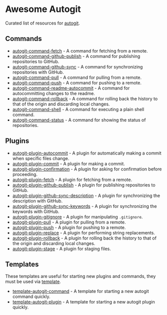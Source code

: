 
# Awesome Autogit

Curated list of resources for [autogit](https://github.com/fabiospampinato/autogit).

## Commands

- [autogit-command-fetch](https://github.com/fabiospampinato/autogit-command-fetch) - A command for fetching from a remote.
- [autogit-command-github-publish](https://github.com/fabiospampinato/autogit-command-github-publish) - A command for publishing repositories to GitHub.
- [autogit-command-github-sync](https://github.com/fabiospampinato/autogit-command-github-sync) - A command for synchronizing repositories with GitHub.
- [autogit-command-pull](https://github.com/fabiospampinato/autogit-command-pull) - A command for pulling from a remote.
- [autogit-command-push](https://github.com/fabiospampinato/autogit-command-push) - A command for pushing to a remote.
- [autogit-command-readme-autocommit](https://github.com/fabiospampinato/autogit-command-readme-autocommit) - A command for autocommitting changes to the readme.
- [autogit-command-rollback](https://github.com/fabiospampinato/autogit-command-rollback) - A command for rolling back the history to that of the origin and discarding local changes.
- [autogit-command-shell](https://github.com/fabiospampinato/autogit-command-shell) - A command for executing a plain shell command.
- [autogit-command-status](https://github.com/fabiospampinato/autogit-command-status) - A command for showing the status of repositories.

## Plugins

- [autogit-plugin-autocommit](https://github.com/fabiospampinato/autogit-plugin-autocommit) - A plugin for automatically making a commit when specific files change.
- [autogit-plugin-commit](https://github.com/fabiospampinato/autogit-plugin-commit) - A plugin for making a commit.
- [autogit-plugin-confirmation](https://github.com/fabiospampinato/autogit-plugin-confirmation) - A plugin for asking for confirmation before proceeding.
- [autogit-plugin-fetch](https://github.com/fabiospampinato/autogit-plugin-fetch) - A plugin for fetching from a remote.
- [autogit-plugin-github-publish](https://github.com/fabiospampinato/autogit-plugin-github-publish) - A plugin for publishing repositories to GitHub.
- [autogit-plugin-github-sync-description](https://github.com/fabiospampinato/autogit-plugin-github-sync-description) - A plugin for synchronizing the description with GitHub.
- [autogit-plugin-github-sync-keywords](https://github.com/fabiospampinato/autogit-plugin-github-sync-keywords) - A plugin for synchronizing the keywords with GitHub.
- [autogit-plugin-gitignore](https://github.com/fabiospampinato/autogit-plugin-gitignore) - A plugin for manipulating `.gitignore`.
- [autogit-plugin-pull](https://github.com/fabiospampinato/autogit-plugin-pull) - A plugin for pulling from a remote.
- [autogit-plugin-push](https://github.com/fabiospampinato/autogit-plugin-push) - A plugin for pushing to a remote.
- [autogit-plugin-replace](https://github.com/fabiospampinato/autogit-plugin-replace) - A plugin for performing string replacements.
- [autogit-plugin-rollback](https://github.com/fabiospampinato/autogit-plugin-rollback) - A plugin for rolling back the history to that of the origin and discarding local changes.
- [autogit-plugin-stage](https://github.com/fabiospampinato/autogit-plugin-stage) - A plugin for staging files.

## Templates

These templates are useful for starting new plugins and commands, they must be used via [template](https://github.com/fabiospampinato/template).

- [template-autogit-command](https://github.com/fabiospampinato/template-autogit-command) - A template for starting a new autogit command quickly.
- [template-autogit-plugin](https://github.com/fabiospampinato/template-autogit-plugin) - A template for starting a new autogit plugin quickly.
